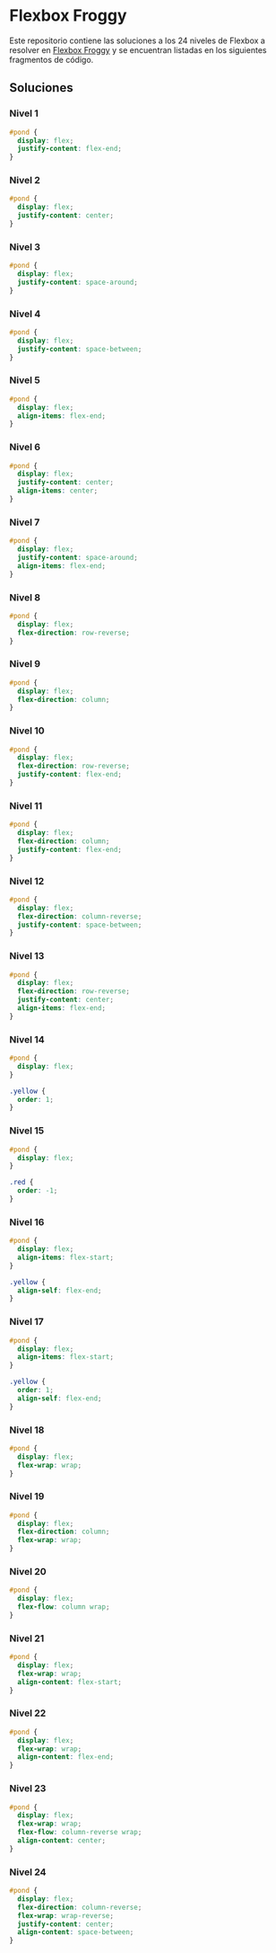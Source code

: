 # Flexbox Froggy

Este repositorio contiene las soluciones a los 24 niveles de Flexbox a resolver en [Flexbox Froggy](https://flexboxfroggy.com/) y se encuentran listadas en los siguientes fragmentos de código.

## Soluciones

### Nivel 1

```css
#pond {
  display: flex;
  justify-content: flex-end;
}
```

### Nivel 2

```css
#pond {
  display: flex;
  justify-content: center;
}
```

### Nivel 3

```css
#pond {
  display: flex;
  justify-content: space-around;
}
```

### Nivel 4

```css
#pond {
  display: flex;
  justify-content: space-between;
}
```

### Nivel 5

```css
#pond {
  display: flex;
  align-items: flex-end;
}
```

### Nivel 6

```css
#pond {
  display: flex;
  justify-content: center;
  align-items: center;
}
```

### Nivel 7

```css
#pond {
  display: flex;
  justify-content: space-around;
  align-items: flex-end;
}
```

### Nivel 8

```css
#pond {
  display: flex;
  flex-direction: row-reverse;
}
```

### Nivel 9

```css
#pond {
  display: flex;
  flex-direction: column;
}
```

### Nivel 10

```css
#pond {
  display: flex;
  flex-direction: row-reverse;
  justify-content: flex-end;
}
```

### Nivel 11

```css
#pond {
  display: flex;
  flex-direction: column;
  justify-content: flex-end;
}
```

### Nivel 12

```css
#pond {
  display: flex;
  flex-direction: column-reverse;
  justify-content: space-between;
}
```

### Nivel 13

```css
#pond {
  display: flex;
  flex-direction: row-reverse;
  justify-content: center;
  align-items: flex-end;
}
```

### Nivel 14

```css
#pond {
  display: flex;
}

.yellow {
  order: 1;
}
```

### Nivel 15

```css
#pond {
  display: flex;
}

.red {
  order: -1;
}
```

### Nivel 16

```css
#pond {
  display: flex;
  align-items: flex-start;
}

.yellow {
  align-self: flex-end;
}
```

### Nivel 17

```css
#pond {
  display: flex;
  align-items: flex-start;
}

.yellow {
  order: 1;
  align-self: flex-end;
}
```

### Nivel 18

```css
#pond {
  display: flex;
  flex-wrap: wrap;
}
```

### Nivel 19

```css
#pond {
  display: flex;
  flex-direction: column;
  flex-wrap: wrap;
}
```

### Nivel 20

```css
#pond {
  display: flex;
  flex-flow: column wrap;
}
```

### Nivel 21

```css
#pond {
  display: flex;
  flex-wrap: wrap;
  align-content: flex-start;
}
```

### Nivel 22

```css
#pond {
  display: flex;
  flex-wrap: wrap;
  align-content: flex-end;
}
```

### Nivel 23

```css
#pond {
  display: flex;
  flex-wrap: wrap;
  flex-flow: column-reverse wrap;
  align-content: center;
}
```

### Nivel 24

```css
#pond {
  display: flex;
  flex-direction: column-reverse;
  flex-wrap: wrap-reverse;
  justify-content: center;
  align-content: space-between;
}
```
